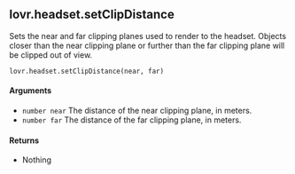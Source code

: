 lovr.headset.setClipDistance
---

Sets the near and far clipping planes used to render to the headset.  Objects closer than the
near clipping plane or further than the far clipping plane will be clipped out of view.

    lovr.headset.setClipDistance(near, far)

#### Arguments

- `number near` The distance of the near clipping plane, in meters.
- `number far` The distance of the far clipping plane, in meters.

#### Returns

- Nothing
